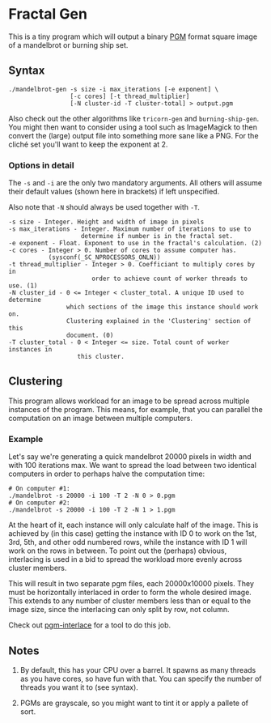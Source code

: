 # Fractal Gen
This is a tiny program which will output a binary [PGM](https://wikipedia.org/wiki/Netpbm_format#PGM_example) format square image of a mandelbrot or burning ship set.


## Syntax

	./mandelbrot-gen -s size -i max_iterations [-e exponent] \
	                 [-c cores] [-t thread_multiplier]
	                 [-N cluster-id -T cluster-total] > output.pgm

Also check out the other algorithms like `tricorn-gen` and `burning-ship-gen`.
You might then want to consider using a tool such as ImageMagick to then
convert the (large) output file into something more sane like a PNG.
For the cliché set you'll want to keep the exponent at 2.


### Options in detail

The `-s` and `-i` are the only two mandatory arguments. All others will assume
their default values (shown here in brackets) if left unspecified.

Also note that `-N` should always be used together with `-T`.

	-s size - Integer. Height and width of image in pixels
	-s max_iterations - Integer. Maximum number of iterations to use to
	                    determine if number is in the fractal set.
	-e exponent - Float. Exponent to use in the fractal's calculation. (2)
	-c cores - Integer > 0. Number of cores to assume computer has.
			   (sysconf(_SC_NPROCESSORS_ONLN))
	-t thread_multiplier - Integer > 0. Coefficiant to multiply cores by in
	                       order to achieve count of worker threads to use. (1)
	-N cluster_id - 0 <= Integer < cluster_total. A unique ID used to determine
	                which sections of the image this instance should work on.
	                Clustering explained in the 'Clustering' section of this
	                document. (0)
	-T cluster_total - 0 < Integer <= size. Total count of worker instances in
	                   this cluster.


## Clustering

This program allows workload for an image to be spread across multiple
instances of the program. This means, for example, that you can parallel the
computation on an image between multiple computers.


### Example

Let's say we're generating a quick mandelbrot 20000 pixels in width and with
100 iterations max. We want to spread the load between two identical computers
in order to perhaps halve the computation time:

	# On computer #1:
	./mandelbrot -s 20000 -i 100 -T 2 -N 0 > 0.pgm
	# On computer #2:
	./mandelbrot -s 20000 -i 100 -T 2 -N 1 > 1.pgm

At the heart of it, each instance will only calculate half of the image. This
is achieved by (in this case) getting the instance with ID 0 to work on
the 1st, 3rd, 5th, and other odd numbered rows, while the instance with ID 1
will work on the rows in between. To point out the (perhaps) obvious,
interlacing is used in a bid to spread the workload more evenly across cluster
members.

This will result in two separate pgm files, each 20000x10000 pixels.
They must be horizontally interlaced in order to form the whole desired image.
This extends to any number of cluster members less than or equal to the image
size, since the interlacing can only split by row, not column.

Check out [pgm-interlace][pgm-interlace] for a tool to do this job.

## Notes

1. By default, this has your CPU over a barrel.
   It spawns as many threads as you have cores, so have fun with that.
   You can specify the number of threads you want it to (see syntax).

2. PGMs are grayscale, so you might want to tint it or apply a pallete of sort.

[pgm-interlace]: https://github.com/phillid/pgm-interlace/
